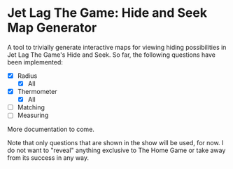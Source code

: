 # Jet Lag The Game: Hide and Seek Map Generator

A tool to trivially generate interactive maps for viewing hiding possibilities in Jet Lag The Game's Hide and Seek. So far, the following questions have been implemented:

- [x] Radius
  - [x] All
- [x] Thermometer
  - [x] All
- [ ] Matching
- [ ] Measuring

More documentation to come.

Note that only questions that are shown in the show will be used, for now. I do not want to "reveal" anything exclusive to The Home Game or take away from its success in any way.